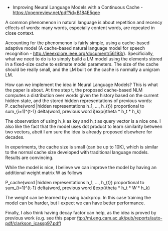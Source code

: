 - Improving Neural Language Models with a Continuous Cache - https://openreview.net/pdf?id=B184E5qee

A common phenomenon in natural language is about repetition and recency effects of words: many words, especially content words, are repeated in close context.

Accounting for the phenomenon is fairly simple, using a cache-based adaptive model (A cache-based
natural language model for speech recognition - http://ieeexplore.ieee.org/document/56193/). Specificially,
what we need to do is to simply build a LM model using the elements stored in a fixed-size cache to estimate model parameters.
The size of the cache should be really small, and the LM built on the cache is normally a unigram LM.

How can we implement the idea in Neural Language Models? This is what the paper is about.
At time step t, the proposed cache-based NLM computes a distribution over words given the history based on the current
hidden state, and the stored hidden representations of previous words:
P_cache(word |hidden representations h_1, ..., h_{t}) 
proportional to sum_{i=1)^{t-1} delta(word, previous word i)exp(\theta * h_t * h_k)

The observation of using h_k as key and h_t as query vector is a nice one. I also like the fact that the model uses dot product to
learn similarity between two vectors, abeit I am sure the idea is already proposed elsewhere for decades.

In experiments, the cache size is small (can be up to 10K), which is similar to the normal cache size developed with traditional language models.
Results are convincing.

While the model is nice, I believe we can improve the model by having an additional weight matrix W as follows

P_cache(word |hidden representations h_1, ..., h_{t}) 
proportional to sum_{i=1)^{t-1} delta(word, previous word i)exp(\theta * h_t * *W* * h_k)

The weight can be learned by using backprop. In this case training the model can be harder, but I expect we can have
better performance.

Finally, I also think having decay factor can help, as the idea is proved by previous work (e.g. see this paper ftp://mi.eng.cam.ac.uk/pub/reports/auto-pdf/clarkson_icassp97.pdf)

